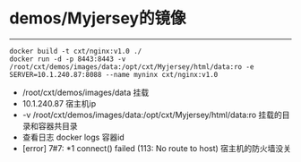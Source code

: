 # demos/Myjersey的镜像

***
	docker build -t cxt/nginx:v1.0 ./
	docker run -d -p 8443:8443 -v /root/cxt/demos/images/data:/opt/cxt/Myjersey/html/data:ro -e SERVER=10.1.240.87:8088 --name myninx cxt/nginx:v1.0
	
* /root/cxt/demos/images/data 挂载
* 10.1.240.87 宿主机ip
* -v /root/cxt/demos/images/data:/opt/cxt/Myjersey/html/data:ro 挂载的目录和容器共目录
* 查看日志 docker logs 容器id
* [error] 7#7: *1 connect() failed (113: No route to host) 宿主机的防火墙没关